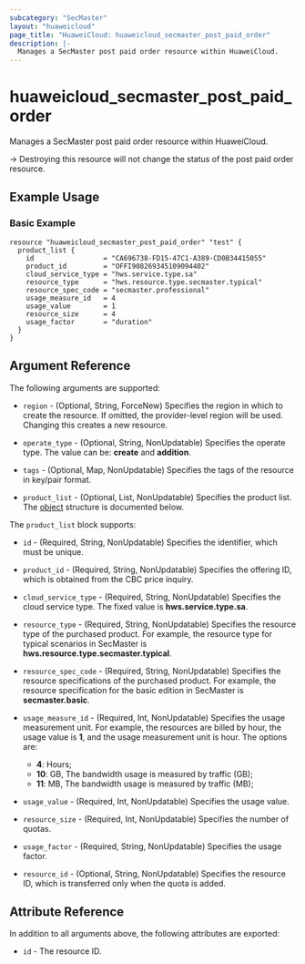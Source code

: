 ```yaml
---
subcategory: "SecMaster"
layout: "huaweicloud"
page_title: "HuaweiCloud: huaweicloud_secmaster_post_paid_order"
description: |-
  Manages a SecMaster post paid order resource within HuaweiCloud.
---
```


# huaweicloud_secmaster_post_paid_order

Manages a SecMaster post paid order resource within HuaweiCloud.

-> Destroying this resource will not change the status of the post paid order resource.

## Example Usage

### Basic Example

```hcl
resource "huaweicloud_secmaster_post_paid_order" "test" {
  product_list {
    id                 = "CA696738-FD15-47C1-A389-CD0B34415055"
    product_id         = "OFFI908269345109094402"
    cloud_service_type = "hws.service.type.sa"
    resource_type      = "hws.resource.type.secmaster.typical"
    resource_spec_code = "secmaster.professional"
    usage_measure_id   = 4
    usage_value        = 1
    resource_size      = 4
    usage_factor       = "duration"    
  }
}
```

## Argument Reference

The following arguments are supported:

* `region` - (Optional, String, ForceNew) Specifies the region in which to create the resource.
  If omitted, the provider-level region will be used.
  Changing this creates a new resource.

* `operate_type` - (Optional, String, NonUpdatable) Specifies the operate type.
  The value can be: **create** and **addition**.

* `tags` - (Optional, Map, NonUpdatable) Specifies the tags of the resource in key/pair format.

* `product_list` - (Optional, List, NonUpdatable) Specifies the product list.
  The [object](#product_list) structure is documented below.

<a name="product_list"></a>
The `product_list` block supports:

* `id` - (Required, String, NonUpdatable) Specifies the identifier, which must be unique.

* `product_id` - (Required, String, NonUpdatable) Specifies the offering ID,
  which is obtained from the CBC price inquiry.

* `cloud_service_type` - (Required, String, NonUpdatable) Specifies the cloud service type.
  The fixed value is **hws.service.type.sa**.

* `resource_type` - (Required, String, NonUpdatable) Specifies the resource type of the purchased product.
  For example, the resource type for typical scenarios in SecMaster is **hws.resource.type.secmaster.typical**.

* `resource_spec_code` - (Required, String, NonUpdatable) Specifies the resource specifications of the purchased
  product. For example, the resource specification for the basic edition in SecMaster is **secmaster.basic**.

* `usage_measure_id` - (Required, Int, NonUpdatable) Specifies the usage measurement unit.
  For example, the resources are billed by hour, the usage value is **1**, and the usage measurement unit is hour.
  The options are:

  + **4**: Hours;
  + **10**: GB, The bandwidth usage is measured by traffic (GB);
  + **11**: MB, The bandwidth usage is measured by traffic (MB);

* `usage_value` - (Required, Int, NonUpdatable) Specifies the usage value.

* `resource_size` - (Required, Int, NonUpdatable) Specifies the number of quotas.

* `usage_factor` - (Required, String, NonUpdatable) Specifies the usage factor.

* `resource_id` - (Optional, String, NonUpdatable) Specifies the resource ID,
  which is transferred only when the quota is added.

## Attribute Reference

In addition to all arguments above, the following attributes are exported:

* `id` - The resource ID.
